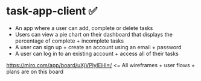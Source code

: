 # task-app-client ✅
- An app where a user can add, complete or delete tasks
- Users can view a pie chart on their dashboard that displays the percentage of complete + incomplete tasks
- A user can sign up + create an account using an email + password
- A user can log in to an existing account + access all of their tasks 

https://miro.com/app/board/uXjVPlyIEHI=/ <= All wireframes + user flows + plans are on this board
